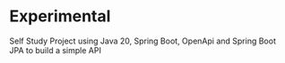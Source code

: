 # Experimental
Self Study Project using Java 20, Spring Boot, OpenApi and Spring Boot JPA to build a simple API 
